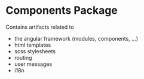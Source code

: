 # Components Package

Contains artifacts related to 

* the angular framework (modules, components, ...)
* html templates
* scss stylesheets
* routing
* user messages
* i18n  